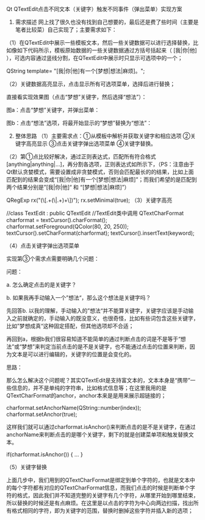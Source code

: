 Qt QTextEdit点击不同文本（关键字）触发不同事件（弹出菜单）实现方案
1. 需求描述
网上找了很久也没有找到自己想要的，最后还是费了些时间（主要是笔者比较菜）自己实现了；主要需求如下：

（1）在QTextEdit中展示一些模板文本，然后一些关键数据可以进行选择替换，比如像如下代码所示，模板原始数据的一些关键数据通过方括号括起来（ [我|你|他] ），可选内容通过竖线分割，在QTextEdit中展示时只显示可选项中的一个；

QString template= "[我|你|他]有一个[梦想|想法|麻烦]。";

（2）关键数据高亮显示，点击显示所有可选项菜单，选择后进行替换；

直接看实现效果图（点击“梦想”关键字，然后选择“想法”）：

图a：点击“梦想”关键字，并弹出菜单：



图b：点击“想法”选项，将最开始显示的“梦想”替换为“想法”：



2. 整体思路
（1）主要需求点：①从模板中解析并获取关键字和相应选项 ②关键字高亮显示 ③点击关键字弹出选项菜单 ④关键字替换。

（2）第①点比较好解决，通过正则表达式，匹配所有符合格式 [anything|anything|...]，再分割各选项，正则表达式如所示下，（PS：注意由于Qt默认贪婪模式，需要设置成非贪婪模式，否则会匹配最长的的结果，比如上面匹配到的结果会变成“[我|你|他]有一个[梦想|想法|麻烦]”；而我们希望的是匹配到两个结果分别是”[我|你|他]“ 和 “[梦想|想法|麻烦]”）

QRegExp rx("(\\[\.+(\\|\.+)+\\])");
rx.setMinimal(true);
（3）关键字高亮

//class TextEdit : public QTextEdit
//TextEdit类中调用
QTextCharFormat charformat = textCursor().charFormat();
charformat.setForeground(QColor(80, 20, 250));
textCursor().setCharFormat(charformat);
textCursor().insertText(keyword);

（4）点击关键字弹出选项菜单

实现第③个需求点需要明确几个问题：

问题：

a. 怎么确定点击的是关键字？

b. 如果我再手动输入一个”想法“，那么这个想法是关键字吗？

先回答b. 以我的理解，手动输入的”想法“并不能算关键字，关键字应该是手动输入之前就确定的，手动输入的既没意义，也很奇怪，比如有些词包含这些关键字，比如”梦想成真“这种固定搭配，但其他选项却不合适；

再回到a，根据b我们很容易知道不能简单的通过判断点击的词是不是等于“想法”或“梦想”来判定当前点击的是不是关键字，也不能通过点击的位置来判断，因为文本是可以进行编辑的，关键字的位置是会变化的。

思路：

那么怎么解决这个问题呢？其实QTextEdit是支持富文本的，文本本身是“携带”一些信息的，并不是单纯的字符串，比如格式信息等；在这里我用的是QTextCharFormat的anchor，anchor本来是是用来展示超链接的；

charformat.setAnchorName(QString::number(index));
charformat.setAnchor(true);

这样我们就可以通过charformat.isAnchor()来判断点击的是不是关键字，在通过anchorName来判断点击的是哪个关键字，剩下的就是创建菜单项和触发替换文本。

if(charformat.isAnchor())
{
    ...
}

（5）关键字替换

上面几步中，我们用到的QTextCharFormat是绑定到单个字符的，也就是文本中的每个字符都有对应的QTextCharFormat信息，而我们点击的时候是判断单个字符的格式，因此我们并不知道完整的关键字有几个字符，从哪里开始到哪里结束，所以替换的时候还是有点麻烦。在这里是以点击的字符为中心向两边扫描，找出所有格式相同的字符，即为关键字的范围，替换时删掉这些字符并插入新的选项；


